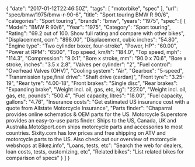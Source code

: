 {
    "date": "2017-01-12T22:46:50Z",
    "tags": [
        "motorbike",
        "spec"
    ],
    "url": "spec\/bmw\/1975\/bmw-r-90-6",
    "title": "Sport touring BMW R 90\/6",
    "categories": "Sport touring",
    "brands": "bmw",
    "years": "1975",
    "spec": [
        {
            "Model": "BMW R 90\/6",
            "Year": "1975",
            "Category": "Sport touring",
            "Rating": "69.2 out of 100. Show full rating and compare with other bikes",
            "Displacement, ccm": "898.00",
            "Displacement, cubic inches": "54.80",
            "Engine type": "Two cylinder boxer, four-stroke",
            "Power, HP": "60.00",
            "Power at RPM": "6500",
            "Top speed, km\/h": "184.0",
            "Top speed, mph": "114.3",
            "Compression": "9.0:1",
            "Bore x stroke, mm": "90.0 x 70.6",
            "Bore x stroke, inches": "3.5 x 2.8",
            "Valves per cylinder": "2",
            "Fuel control": "Overhead Valves (OHV)",
            "Cooling system": "Air",
            "Gearbox": "5-speed",
            "Transmission type,final drive": "Shaft drive (cardan)",
            "Front tyre": "3.25-19",
            "Rear tyre": "4.00-18",
            "Front brakes": "Single disc",
            "Rear brakes": "Expanding brake",
            "Weight incl. oil, gas, etc, kg": "227.0",
            "Weight incl. oil, gas, etc, pounds": "500.4",
            "Fuel capacity, litres": "18.00",
            "Fuel capacity, gallons": "4.76",
            "Insurance costs": "Get estimated US insurance cost with a quote from Allstate Motorcycle Insurance",
            "Parts finder": "Chaparral provides online schematics & OEM parts for the US.   Motorcycle Superstore provides an easy-to-use parts finder. Ships to the US, Canada, UK and Australia.MotoSport.com ships motorcycle parts and accessories to most countries.    Sixity.com has low prices and free shipping on ATV and motorcycle parts to the US. Also check out our overview of motorcycle webshops at Bikez.info",
            "Loans, tests, etc": "Search the web for dealers, loan costs, tests, customizing, etc",
            "Related bikes": "List related bikes for comparison of specs"
        }
    ]
}